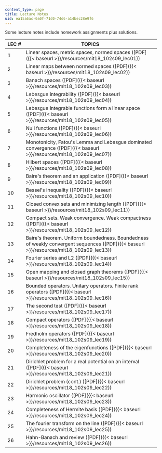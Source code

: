```yaml
---
content_type: page
title: Lecture Notes
uid: ea15a6ac-0a0f-71d0-74d6-a14bec28e9f6
---
```


Some lecture notes include homework assignments plus solutions.

| LEC # | TOPICS |
| --- | --- |
| 1 | Linear spaces, metric spaces, normed spaces ([PDF]({{< baseurl >}}/resources/mit18_102s09_lec01)) |
| 2 | Linear maps between normed spaces ([PDF]({{< baseurl >}}/resources/mit18_102s09_lec02)) |
| 3 | Banach spaces ([PDF]({{< baseurl >}}/resources/mit18_102s09_lec03)) |
| 4 | Lebesgue integrability ([PDF]({{< baseurl >}}/resources/mit18_102s09_lec04)) |
| 5 | Lebesgue integrable functions form a linear space ([PDF]({{< baseurl >}}/resources/mit18_102s09_lec05)) |
| 6 | Null functions ([PDF]({{< baseurl >}}/resources/mit18_102s09_lec06)) |
| 7 | Monotonicity, Fatou's Lemma and Lebesgue dominated convergence ([PDF]({{< baseurl >}}/resources/mit18_102s09_lec07)) |
| 8 | Hilbert spaces ([PDF]({{< baseurl >}}/resources/mit18_102s09_lec08)) |
| 9 | Baire's theorem and an application ([PDF]({{< baseurl >}}/resources/mit18_102s09_lec09)) |
| 10 | Bessel's inequality ([PDF]({{< baseurl >}}/resources/mit18_102s09_lec10)) |
| 11 | Closed convex sets and minimizing length ([PDF]({{< baseurl >}}/resources/mit18_102s09_lec11)) |
| 12 | Compact sets. Weak convergence. Weak compactness ([PDF]({{< baseurl >}}/resources/mit18_102s09_lec12)) |
| 13 | Baire's theorem. Uniform boundedness. Boundedness of weakly convergent sequences ([PDF]({{< baseurl >}}/resources/mit18_102s09_lec13)) |
| 14 | Fourier series and L2 ([PDF]({{< baseurl >}}/resources/mit18_102s09_lec14)) |
| 15 | Open mapping and closed graph theorems ([PDF]({{< baseurl >}}/resources/mit18_102s09_lec15)) |
| 16 | Bounded operators. Unitary operators. Finite rank operators ([PDF]({{< baseurl >}}/resources/mit18_102s09_lec16)) |
| 17 | The second test ([PDF]({{< baseurl >}}/resources/mit18_102s09_lec17)) |
| 18 | Compact operators ([PDF]({{< baseurl >}}/resources/mit18_102s09_lec18)) |
| 19 | Fredholm operators ([PDF]({{< baseurl >}}/resources/mit18_102s09_lec19)) |
| 20 | Completeness of the eigenfunctions ([PDF]({{< baseurl >}}/resources/mit18_102s09_lec20)) |
| 21 | Dirichlet problem for a real potential on an interval ([PDF]({{< baseurl >}}/resources/mit18_102s09_lec21)) |
| 22 | Dirichlet problem (cont.) ([PDF]({{< baseurl >}}/resources/mit18_102s09_lec22)) |
| 23 | Harmonic oscillator ([PDF]({{< baseurl >}}/resources/mit18_102s09_lec23)) |
| 24 | Completeness of Hermite basis ([PDF]({{< baseurl >}}/resources/mit18_102s09_lec24)) |
| 25 | The fourier transform on the line ([PDF]({{< baseurl >}}/resources/mit18_102s09_lec25)) |
| 26 | Hahn-Banach and review ([PDF]({{< baseurl >}}/resources/mit18_102s09_lec26))
